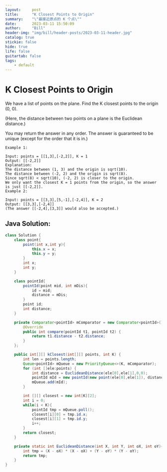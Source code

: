 ```yaml
---
layout:     post
title:      "K Closest Points to Origin"
summary:    "\"最接近原点的 K 个点\""
date:       2023-03-11 15:50:09
author:     "Bill"
header-img: "img/bill/header-posts/2023-03-11-header.jpg"
catalog: true
stickie: false
hide: true
life: false
guitartab: false
tags:
    - default
---
```


# K Closest Points to Origin


We have a list of points on the plane.  Find the K closest points to the origin (0, 0).

(Here, the distance between two points on a plane is the Euclidean distance.)

You may return the answer in any order.  The answer is guaranteed to be unique (except for the order that it is in.)


```
Example 1:

Input: points = [[1,3],[-2,2]], K = 1
Output: [[-2,2]]
Explanation:
The distance between (1, 3) and the origin is sqrt(10).
The distance between (-2, 2) and the origin is sqrt(8).
Since sqrt(8) < sqrt(10), (-2, 2) is closer to the origin.
We only want the closest K = 1 points from the origin, so the answer is just [[-2,2]].
Example 2:

Input: points = [[3,3],[5,-1],[-2,4]], K = 2
Output: [[3,3],[-2,4]]
(The answer [[-2,4],[3,3]] would also be accepted.)
```

## Java Solution:

```java
class Solution {
    class point{
        point(int x,int y){
            this.x = x;
            this.y = y;
        }
        int x;
        int y;
    }

    class pointId{
        pointId(point mid, int mDis){
            id = mid;
            distance = mDis;
        }
        point id;
        int distance;
    }

    private Comparator<pointId> mComparator = new Comparator<pointId>(){
        @Override
        public int compare(pointId t1, pointId t2) {
            return t1.distance - t2.distance;
        }
    };

    public int[][] kClosest(int[][] points, int K) {
        int len = points.length;
        Queue<pointId> mQueue = new PriorityQueue<>(K, mComparator);
        for (int []ele:points) {
            int distance = EuclideanDistance(ele[0],ele[1],0,0);
            pointId mId = new pointId(new point(ele[0],ele[1]), distance);
            mQueue.add(mId);
        }

        int [][] closest = new int[K][2];
        int i = 0;
        while(i < K){
            pointId tmp = mQueue.poll();
            closest[i][0] = tmp.id.x;
            closest[i][1] = tmp.id.y;
            i++;
        }
        return closest;
    }

    private static int EuclideanDistance(int X, int Y, int oX, int oY){
        int tmp = (X - oX) * (X - oX) + (Y - oY) * (Y - oY);
        return tmp;
    }
}
```


